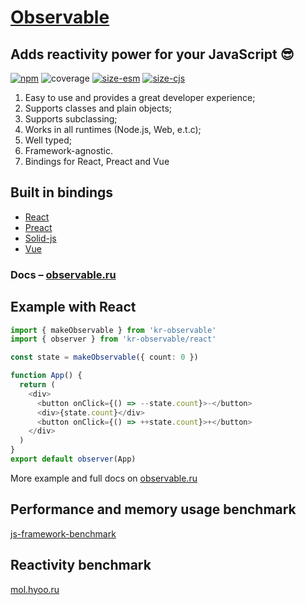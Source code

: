 # [Observable](https://observable.ru/)
## Adds reactivity power for your JavaScript 😎

[![npm](https://img.shields.io/npm/v/kr-observable)](https://www.npmjs.com/package/kr-observable)
![coverage](https://github.com/nihil-pro/observable-class/blob/main/assets/coverage.svg)
[![size-esm](https://github.com/nihil-pro/observable-class/blob/main/assets/esm.svg)](https://bundlephobia.com/package/kr-observable)
[![size-cjs](https://github.com/nihil-pro/observable-class/blob/main/assets/cjs.svg)](https://bundlephobia.com/package/kr-observable)

1. Easy to use and provides a great developer experience;
2. Supports classes and plain objects;
3. Supports subclassing;
4. Works in all runtimes (Node.js, Web, e.t.c);
5. Well typed;
6. Framework-agnostic.
7. Bindings for React, Preact and Vue

## Built in bindings
- [React](https://observable.ru/integrations/React.html)
- [Preact](https://observable.ru/integrations/Preact.html)
- [Solid-js](https://observable.ru/integrations/Solid.html)
- [Vue](https://observable.ru/integrations/Vue.html)

### Docs – [observable.ru](https://observable.ru/)

## Example with React
```ts
import { makeObservable } from 'kr-observable'
import { observer } from 'kr-observable/react'

const state = makeObservable({ count: 0 })

function App() {
  return (
    <div>
      <button onClick={() => --state.count}>-</button>
      <div>{state.count}</div>
      <button onClick={() => ++state.count}>+</button>
    </div>
  )
}
export default observer(App)
```

More example and full docs on [observable.ru](https://observable.ru/)

## Performance and memory usage benchmark
[js-framework-benchmark](https://krausest.github.io/js-framework-benchmark/index.html)

## Reactivity benchmark
[mol.hyoo.ru](https://mol.hyoo.ru/#!section=bench/bench=reactivity)

